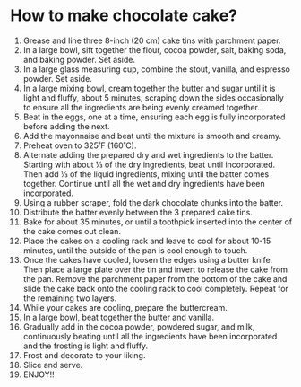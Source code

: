 # How to make chocolate cake? 

1. Grease and line three 8-inch (20 cm) cake tins with parchment paper.
2. In a large bowl, sift together the flour, cocoa powder, salt, baking soda, and baking powder. Set aside.
3. In a large glass measuring cup, combine the stout, vanilla, and espresso powder. Set aside.
4. In a large mixing bowl, cream together the butter and sugar until it is light and fluffy, about 5 minutes, scraping down the sides occasionally to ensure all the ingredients are being evenly creamed together.
5. Beat in the eggs, one at a time, ensuring each egg is fully incorporated before adding the next.
6. Add the mayonnaise and beat until the mixture is smooth and creamy.
7. Preheat oven to 325˚F (160˚C).
8. Alternate adding the prepared dry and wet ingredients to the batter. Starting with about ⅓ of the dry ingredients, beat until incorporated. Then add ⅓ of the liquid ingredients, mixing until the batter comes together. Continue until all the wet and dry ingredients have been incorporated.
9. Using a rubber scraper, fold the dark chocolate chunks into the batter.
10. Distribute the batter evenly between the 3 prepared cake tins.
11. Bake for about 35 minutes, or until a toothpick inserted into the center of the cake comes out clean.
12. Place the cakes on a cooling rack and leave to cool for about 10-15 minutes, until the outside of the pan is cool enough to touch.
13. Once the cakes have cooled, loosen the edges using a butter knife. Then place a large plate over the tin and invert to release the cake from the pan. Remove the parchment paper from the bottom of the cake and slide the cake back onto the cooling rack to cool completely. Repeat for the remaining two layers.
14. While your cakes are cooling, prepare the buttercream.
15. In a large bowl, beat together the butter and vanilla.
16. Gradually add in the cocoa powder, powdered sugar, and milk, continuously beating until all the ingredients have been incorporated and the frosting is light and fluffy.
17. Frost and decorate to your liking.
18. Slice and serve.
19. ENJOY!!
